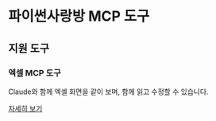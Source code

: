 # 파이썬사랑방 MCP 도구

## 지원 도구

### 엑셀 MCP 도구

Claude와 함께 엑셀 화면을 같이 보며, 함께 읽고 수정할 수 있습니다.

[자세히 보기](./excel/index.md)